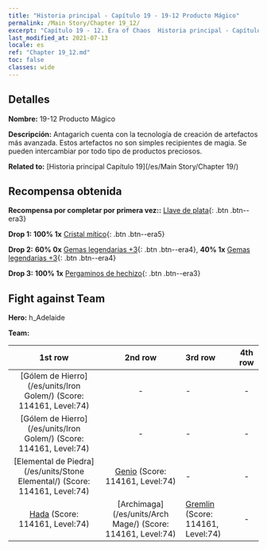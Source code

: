 ```yaml
---
title: "Historia principal - Capítulo 19 - 19-12 Producto Mágico"
permalink: /Main Story/Chapter 19_12/
excerpt: "Capítulo 19 - 12. Era of Chaos  Historia principal - Capítulo 19_12. 19-12 Producto Mágico"
last_modified_at: 2021-07-13
locale: es
ref: "Chapter 19_12.md"
toc: false
classes: wide
---
```


## Detalles

 **Nombre:** 19-12 Producto Mágico

 **Descripción:** Antagarich cuenta con la tecnología de creación de artefactos más avanzada. Estos artefactos no son simples recipientes de magia. Se pueden intercambiar por todo tipo de productos preciosos.

 **Related to:** [Historia principal Capítulo 19](/es/Main Story/Chapter 19/)

## Recompensa obtenida

 **Recompensa por completar por primera vez::** [Llave de plata](/ItemsES/con_693/){: .btn .btn--era3}

 **Drop 1:** **100% 1x** [Cristal mítico](/ItemsES/mat_66/){: .btn .btn--era5}

 **Drop 2:** **60% 0x** [Gemas legendarias +3](/ItemsES/mat_58/){: .btn .btn--era4}, **40% 1x** [Gemas legendarias +3](/ItemsES/mat_58/){: .btn .btn--era4}

 **Drop 3:** **100% 1x** [Pergaminos de hechizo](/ItemsES/con_694/){: .btn .btn--era3}


## Fight against Team
 **Hero:** h_Adelaide

 **Team:**


  | 1st row | 2nd row | 3rd row | 4th row |
  |:----:|:----:|:----|:----:|
  | [Gólem de Hierro](/es/units/Iron Golem/) (Score: 114161, Level:74)  | - | - | - |
  | [Gólem de Hierro](/es/units/Iron Golem/) (Score: 114161, Level:74)  | - | - | - |
  | [Elemental de Piedra](/es/units/Stone Elemental/) (Score: 114161, Level:74)  | [Genio](/es/units/Genie/) (Score: 114161, Level:74)  | - | - |
  | [Hada](/es/units/Sprite/) (Score: 114161, Level:74)  | [Archimaga](/es/units/Arch Mage/) (Score: 114161, Level:74)  | [Gremlin](/es/units/Gremlin/) (Score: 114161, Level:74)  | - |


